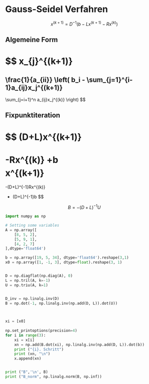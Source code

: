 # Gauss-Seidel Verfahren
$$
x^{(k+1)}=D^{-1} (b - Lx^{(k+1)} - Rx^{(k)})
$$

## Algemeine Form

$$
x_{j}^{(k+1)}
=
\frac{1}{a_{ii}}
\left(
b_i - \sum_{j=1}^{i-1}a_{ij}x_j^{(k+1)}
-
\sum_{j=i+1}^n
a_{ij}x_j^{(k)}
\right)
$$
## Fixpunktiteration


$$
(D+L)x^{(k+1)}
=
-Rx^{(k)}
+b
$$
$$
x^{(k+1)}
=
-(D+L)^{-1}Rx^{(k)}
+ (D+L)^{-1}b
$$


$$
B = -(D+L)^{-1}U
$$
```python
import numpy as np

# Setting some variables
A = np.array([
    [8, 5, 2],
    [5, 9, 1],
    [4, 2, 7]
],dtype='float64')

b = np.array([19, 5, 34], dtype='float64').reshape(3,1)
x0 = np.array([1, -1, 3], dtype=float).reshape(3, 1)


D = np.diagflat(np.diag(A), 0)
L = np.tril(A, k=-1)
U = np.triu(A, k=1)


D_inv = np.linalg.inv(D)
B = np.dot(-1, np.linalg.inv(np.add(D, L)).dot(U))


    
xi = [x0]
    
np.set_printoptions(precision=4)
for i in range(3):
	xi = x[i]
	xn = np.add(B.dot(xi), np.linalg.inv(np.add(D, L)).dot(b))
	print ("{i}. Schritt")
	print (xn, "\n")
	x.append(xn)


print ("B",'\n', B)
print ("B_norm", np.linalg.norm(B, np.inf))
```